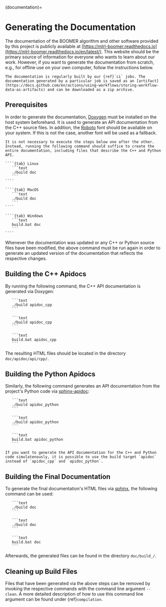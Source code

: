 (documentation)=

# Generating the Documentation

The documentation of the BOOMER algorithm and other software provided by this project is publicly available at [https://mlrl-boomer.readthedocs.io](https://mlrl-boomer.readthedocs.io/en/latest/). This website should be the primary source of information for everyone who wants to learn about our work. However, if you want to generate the documentation from scratch, e.g., for offline use on your own computer, follow the instructions below.

```{tip}
The documentation is regularly built by our {ref}`ci` jobs. The documentation generated by a particular job is saved as an [artifact](https://docs.github.com/en/actions/using-workflows/storing-workflow-data-as-artifacts) and can be downloaded as a zip archive.
```

## Prerequisites

In order to generate the documentation, [Doxygen](https://sourceforge.net/projects/doxygen/) must be installed on the host system beforehand. It is used to generate an API documentation from the C++ source files. In addition, the [Roboto](https://fonts.google.com/specimen/Roboto) font should be available on your system. If this is not the case, another font will be used as a fallback.

`````{tip}
It is not necessary to execute the steps below one after the other. Instead, running the following command should suffice to create the entire documentation, including files that describe the C++ and Python API.

````{tab} Linux
   ```text
   ./build doc
   ```
````

````{tab} MacOS
   ```text
   ./build doc
   ```
````

````{tab} Windows
   ```text
   build.bat doc
   ```
````
`````

Whenever the documentation was updated or any C++ or Python source files have been modified, the above command must be run again in order to generate an updated version of the documentation that reflects the respective changes.

## Building the C++ Apidocs

By running the following command, the C++ API documentation is generated via Doxygen:

````{tab} Linux
   ```text
   ./build apidoc_cpp
   ```
````

````{tab} MacOS
   ```text
   ./build apidoc_cpp
   ```
````

````{tab} Windows
   ```text
   build.bat apidoc_cpp
   ```
````

The resulting HTML files should be located in the directory `doc/apidoc/api/cpp/`.

## Building the Python Apidocs

Similarly, the following command generates an API documentation from the project's Python code via [sphinx-apidoc](https://www.sphinx-doc.org/en/master/man/sphinx-apidoc.html):

````{tab} Linux
   ```text
   ./build apidoc_python
   ```
````

````{tab} MacOS
   ```text
   ./build apidoc_python
   ```
````

````{tab} Windows
   ```text
   build.bat apidoc_python
   ```
````

```{note}
If you want to generate the API documentation for the C++ and Python code simulatenously, it is possible to use the build target `apidoc` instead of `apidoc_cpp` and `apidoc_python`.
```

## Building the Final Documentation

To generate the final documentation's HTML files via [sphinx](https://www.sphinx-doc.org/en/master/), the following command can be used:

````{tab} Linux
   ```text
   ./build doc
   ```
````

````{tab} MacOS
   ```text
   ./build doc
   ```
````

````{tab} Windows
   ```text
   build.bat doc
   ```
````

Afterwards, the generated files can be found in the directory `doc/build_/`.

## Cleaning up Build Files

Files that have been generated via the above steps can be removed by invoking the respective commands with the command line argument `--clean`. A more detailed description of how to use this command line argument can be found under {ref}`compilation`.
